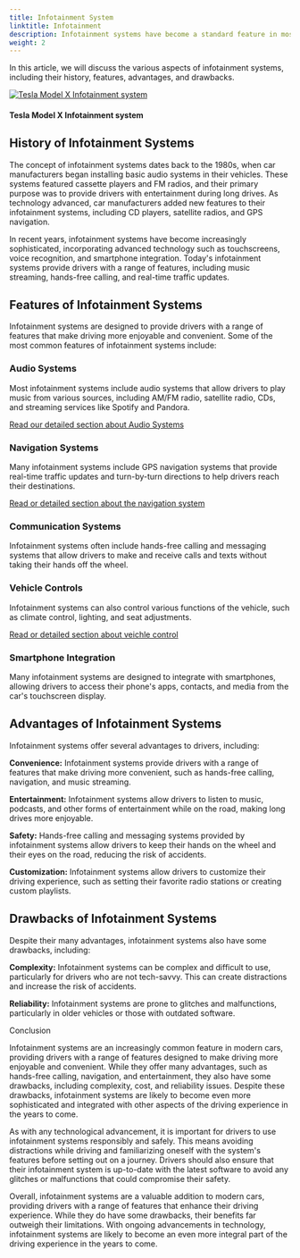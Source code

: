 ```yaml
---
title: Infotainment System
linktitle: Infotainment
description: Infotainment systems have become a standard feature in most modern cars. They combine entertainment and information functionalities, providing drivers with access to music, navigation, communication, and vehicle controls.
weight: 2
---
```

<!-- markdownlint-disable MD033 -->
 In this article, we will discuss the various aspects of infotainment systems, including their history, features, advantages, and drawbacks.


<figur>
    <a href="https://media.evkx.net/multimedia/technology/infotainment/teslamodelxinfotainment.jpg">
    <img src="https://media.evkx.net/multimedia/technology/infotainment/teslamodelxinfotainment_st.jpg" alt="Tesla Model X Infotainment system" title="Tesla Model X Infotainment system">
    </a>
    <figcaption><h4>Tesla Model X Infotainment system</h4></figcaption>
</figur>

## History of Infotainment Systems

The concept of infotainment systems dates back to the 1980s, when car manufacturers began installing basic audio systems in their vehicles. These systems featured cassette players and FM radios, and their primary purpose was to provide drivers with entertainment during long drives. As technology advanced, car manufacturers added new features to their infotainment systems, including CD players, satellite radios, and GPS navigation.

In recent years, infotainment systems have become increasingly sophisticated, incorporating advanced technology such as touchscreens, voice recognition, and smartphone integration. Today's infotainment systems provide drivers with a range of features, including music streaming, hands-free calling, and real-time traffic updates.

## Features of Infotainment Systems

Infotainment systems are designed to provide drivers with a range of features that make driving more enjoyable and convenient. Some of the most common features of infotainment systems include:

### Audio Systems

Most infotainment systems include audio systems that allow drivers to play music from various sources, including AM/FM radio, satellite radio, CDs, and streaming services like Spotify and Pandora.

[Read our detailed section about Audio Systems](audiosystem)

### Navigation Systems

Many infotainment systems include GPS navigation systems that provide real-time traffic updates and turn-by-turn directions to help drivers reach their destinations.

[Read or detailed section about the navigation system](navigation)

### Communication Systems

Infotainment systems often include hands-free calling and messaging systems that allow drivers to make and receive calls and texts without taking their hands off the wheel.

### Vehicle Controls

Infotainment systems can also control various functions of the vehicle, such as climate control, lighting, and seat adjustments.

[Read or detailed section about veichle control](veichlecontrol)

### Smartphone Integration

Many infotainment systems are designed to integrate with smartphones, allowing drivers to access their phone's apps, contacts, and media from the car's touchscreen display.

## Advantages of Infotainment Systems

Infotainment systems offer several advantages to drivers, including:

**Convenience:** Infotainment systems provide drivers with a range of features that make driving more convenient, such as hands-free calling, navigation, and music streaming.

**Entertainment:** Infotainment systems allow drivers to listen to music, podcasts, and other forms of entertainment while on the road, making long drives more enjoyable.

**Safety:** Hands-free calling and messaging systems provided by infotainment systems allow drivers to keep their hands on the wheel and their eyes on the road, reducing the risk of accidents.

**Customization:** Infotainment systems allow drivers to customize their driving experience, such as setting their favorite radio stations or creating custom playlists.

## Drawbacks of Infotainment Systems

Despite their many advantages, infotainment systems also have some drawbacks, including:

**Complexity:** Infotainment systems can be complex and difficult to use, particularly for drivers who are not tech-savvy. This can create distractions and increase the risk of accidents.

**Reliability:** Infotainment systems are prone to glitches and malfunctions, particularly in older vehicles or those with outdated software.

Conclusion

Infotainment systems are an increasingly common feature in modern cars, providing drivers with a range of features designed to make driving more enjoyable and convenient. While they offer many advantages, such as hands-free calling, navigation, and entertainment, they also have some drawbacks, including complexity, cost, and reliability issues. Despite these drawbacks, infotainment systems are likely to become even more sophisticated and integrated with other aspects of the driving experience in the years to come.

As with any technological advancement, it is important for drivers to use infotainment systems responsibly and safely. This means avoiding distractions while driving and familiarizing oneself with the system's features before setting out on a journey. Drivers should also ensure that their infotainment system is up-to-date with the latest software to avoid any glitches or malfunctions that could compromise their safety.

Overall, infotainment systems are a valuable addition to modern cars, providing drivers with a range of features that enhance their driving experience. While they do have some drawbacks, their benefits far outweigh their limitations. With ongoing advancements in technology, infotainment systems are likely to become an even more integral part of the driving experience in the years to come.